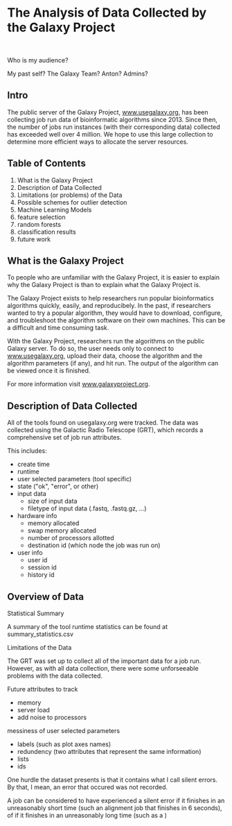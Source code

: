 # The Analysis of Data Collected by the Galaxy Project

<br>

Who is my audience?

My past self?
The Galaxy Team?
Anton?
Admins?

## Intro

The public server of the Galaxy Project, www.usegalaxy.org, has been collecting job run data of bioinformatic algorithms since 2013. Since then, the number of jobs run instances (with their corresponding data) collected has exceeded well over 4 million. We hope to use this large collection to determine more efficient ways to allocate the server resources.

## Table of Contents

1. What is the Galaxy Project
2. Description of Data Collected
3. Limitations (or problems) of the Data
4. Possible schemes for outlier detection
5. Machine Learning Models
5. feature selection
6. random forests
7. classification results
8. future work


## What is the Galaxy Project

To people who are unfamiliar with the Galaxy Project, it is easier to explain why the Galaxy Project is than to explain what the Galaxy Project is.

The Galaxy Project exists to help researchers run popular bioinformatics algorithms quickly, easily, and reproducibely. In the past, if researchers wanted to try a popular algorithm, they would have to download, configure, and troubleshoot the algorithm software on their own machines. This can be a difficult and time consuming task.

With the Galaxy Project, researchers run the algorithms on the public Galaxy server. To do so, the user needs only to connect to www.usegalaxy.org, upload their data, choose the algorithm and the algorithm parameters (if any), and hit run. The output of the algorithm can be viewed once it is finished.

For more information visit www.galaxyproject.org.

## Description of Data Collected

All of the tools found on usegalaxy.org were tracked. The data was collected using the Galactic Radio Telescope (GRT), which records a comprehensive set of job run attributes.

This includes:

* create time
* runtime
* user selected parameters (tool specific)
* state ("ok", "error", or other)
* input data
  - size of input data
  - filetype of input data (.fastq, .fastq.gz, ...)
* hardware info
  - memory allocated
  - swap memory allocated
  - number of processors allotted
  - destination id (which node the job was run on)
* user info
    - user id
    - session id
    - history id

## Overview of Data

Statistical Summary

A summary of the tool runtime statistics can be found at summary_statistics.csv

Limitations of the Data

The GRT was set up to collect all of the important data for a job run. However, as with all data collection, there were some unforseeable problems with the data collected.

Future attributes to track

* memory
* server load
* add noise to processors

 messiness of user selected parameters

* labels (such as plot axes names)
* redundency (two attributes that represent the same information)
* lists
* ids

One hurdle the dataset presents is that it contains what I call silent errors. By that, I mean, an error that occured was not recorded.

A job can be considered to have experienced a silent error if it finishes in an unreasonably short time (such an alignment job that finishes in 6 seconds), of if it finishes in an unreasonably long time (such as a )
